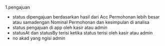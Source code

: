 1.pengajuan
- status dipengajuan berdasarkan hasil dari Acc Permohonan lebih besar atau samadengan Nominal Permohonan dan kesimpulan di analisa
- status pengajuan di app oleh kasir atau admin
-  statusAt dan statusBy terisi ketika status terisi oleh kasir atau admin
- no akad yang ngisi admin